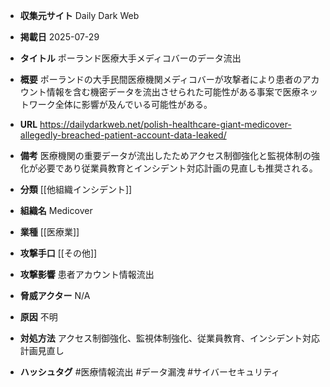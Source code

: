 - **収集元サイト**
Daily Dark Web

- **掲載日**
2025-07-29

- **タイトル**
ポーランド医療大手メディコバーのデータ流出

- **概要**
ポーランドの大手民間医療機関メディコバーが攻撃者により患者のアカウント情報を含む機密データを流出させられた可能性がある事案で医療ネットワーク全体に影響が及んでいる可能性がある。

- **URL**
https://dailydarkweb.net/polish-healthcare-giant-medicover-allegedly-breached-patient-account-data-leaked/

- **備考**
医療機関の重要データが流出したためアクセス制御強化と監視体制の強化が必要であり従業員教育とインシデント対応計画の見直しも推奨される。

- **分類**
[[他組織インシデント]]

- **組織名**
Medicover

- **業種**
[[医療業]]

- **攻撃手口**
[[その他]]

- **攻撃影響**
患者アカウント情報流出

- **脅威アクター**
N/A

- **原因**
不明

- **対処方法**
アクセス制御強化、監視体制強化、従業員教育、インシデント対応計画見直し

- **ハッシュタグ**
#医療情報流出 #データ漏洩 #サイバーセキュリティ
